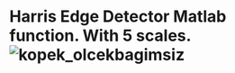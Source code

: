 # Harris Edge Detector Matlab function. With 5 scales. ![kopek_olcekbagimsiz](https://user-images.githubusercontent.com/45203337/142920534-6c6f6215-fe20-41e6-aa7a-f8281a198fdc.PNG)
